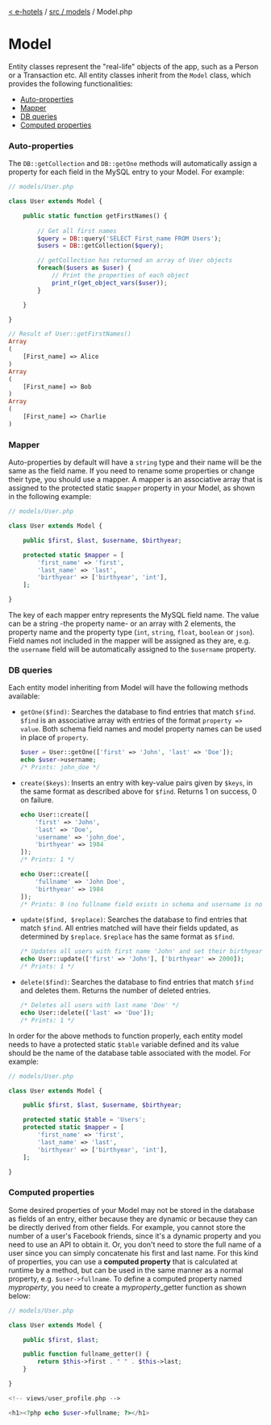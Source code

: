 [< e-hotels](index.md) / [src / models](models.md) / Model.php

# Model

Entity classes represent the "real-life" objects of the app, such as a Person or a Transaction etc. All entity classes inherit from the `Model` class, which provides the following functionalities:

* [Auto-properties](#auto-properties)
* [Mapper](#mapper)
* [DB queries](#db-queries)
* [Computed properties](#computed-properties)

### Auto-properties

The `DB::getCollection` and `DB::getOne` methods will automatically assign a property for each field in the MySQL entry to your Model. For example:

```php
// models/User.php

class User extends Model {

    public static function getFirstNames() {
        
        // Get all first names
        $query = DB::query('SELECT First_name FROM Users');
        $users = DB::getCollection($query);

        // getCollection has returned an array of User objects
        foreach($users as $user) {
            // Print the properties of each object
            print_r(get_object_vars($user));
        }

    }

}
```

```php
// Result of User::getFirstNames()
Array
(
    [First_name] => Alice
)
Array
(
    [First_name] => Bob
)
Array
(
    [First_name] => Charlie
)
```

### Mapper

Auto-properties by default will have a `string` type and their name will be the same as the field name. If you need to rename some properties or change their type, you should use a mapper. A mapper is an associative array that is assigned to the protected static `$mapper` property in your Model, as shown in the following example:

```php
// models/User.php

class User extends Model {

    public $first, $last, $username, $birthyear;

    protected static $mapper = [
        'first_name' => 'first',
        'last_name' => 'last',
        'birthyear' => ['birthyear', 'int'],
    ];

}
```

The key of each mapper entry represents the MySQL field name. The value can be a string -the property name- or an array with 2 elements, the property name and the property type (`int`, `string`, `float`, `boolean` or `json`). Field names not included in the mapper will be assigned as they are, e.g. the `username` field will be automatically assigned to the `$username` property.

### DB queries

Each entity model inheriting from Model will have the following methods available:
* `getOne($find)`: Searches the database to find entries that match `$find`. `$find` is an associative array with entries of the format `property => value`. Both schema field names and model property names can be used in place of `property`.
    ```php
    $user = User::getOne(['first' => 'John', 'last' => 'Doe']);
    echo $user->username;
    /* Prints: john_doe */
    ```
* `create($keys)`: Inserts an entry with key-value pairs given by `$keys`, in the same format as described above for `$find`. Returns 1 on success, 0 on failure.
    ```php
    echo User::create([
        'first' => 'John',
        'last' => 'Doe',
        'username' => 'john_doe',
        'birthyear' => 1984
    ]);
    /* Prints: 1 */

    echo User::create([
        'fullname' => 'John Doe',
        'birthyear' => 1984
    ]);
    /* Prints: 0 (no fullname field exists in schema and username is not specified) */
    ```
* `update($find, $replace)`: Searches the database to find entries that match `$find`. All entries matched will have their fields updated, as determined by `$replace`. `$replace` has the same format as `$find`.
    ```php
    /* Updates all users with first name 'John' and set their birthyear to 2000 */
    echo User::update(['first' => 'John'], ['birthyear' => 2000]);
    /* Prints: 1 */
    ```
* `delete($find)`: Searches the database to find entries that match `$find` and deletes them. Returns the number of deleted entries.
    ```php
    /* Deletes all users with last name 'Doe' */
    echo User::delete(['last' => 'Doe']);
    /* Prints: 1 */
    ```

In order for the above methods to function properly, each entity model needs to have a protected static `$table` variable defined and its value should be the name of the database table associated with the model. For example:

```php
// models/User.php

class User extends Model {

    public $first, $last, $username, $birthyear;

    protected static $table = 'Users';
    protected static $mapper = [
        'first_name' => 'first',
        'last_name' => 'last',
        'birthyear' => ['birthyear', 'int'],
    ];

}
```

### Computed properties

Some desired properties of your Model may not be stored in the database as fields of an entry, either because they are dynamic or because they can be directly derived from other fields. For example, you cannot store the number of a user's Facebook friends, since it's a dynamic property and you need to use an API to obtain it. Or, you don't need to store the full name of a user since you can simply concatenate his first and last name. For this kind of properties, you can use a **computed property** that is calculated at runtime by a method, but can be used in the same manner as a normal property, e.g. `$user->fullname`. To define a computed property named _myproperty_, you need to create a _myproperty_\_getter function as shown below:

```php
// models/User.php

class User extends Model {

    public $first, $last;

    public function fullname_getter() {
        return $this->first . " " . $this->last;
    }

}
```

```php
<!-- views/user_profile.php -->

<h1><?php echo $user->fullname; ?></h1>
```